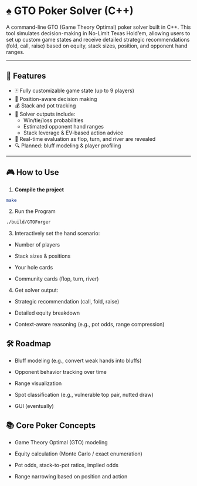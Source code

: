 
# ♠️ GTO Poker Solver (C++)

A command-line GTO (Game Theory Optimal) poker solver built in C++. This tool simulates decision-making in No-Limit Texas Hold’em, allowing users to set up custom game states and receive detailed strategic recommendations (fold, call, raise) based on equity, stack sizes, position, and opponent hand ranges.

---

## 🚀 Features

- 🃏 Fully customizable game state (up to 9 players)
- 📍 Position-aware decision making
- 💰 Stack and pot tracking
- 🧠 Solver outputs include:
  - Win/tie/loss probabilities
  - Estimated opponent hand ranges
  - Stack leverage & EV-based action advice
- 🔄 Real-time evaluation as flop, turn, and river are revealed
- 🔍 Planned: bluff modeling & player profiling

---

## 🎮 How to Use

1. **Compile the project**

```bash
make
```

2. Run the Program

```bash
./build/GTOForger
```

3. Interactively set the hand scenario:

  -  Number of players

  -  Stack sizes & positions

  -  Your hole cards

  -  Community cards (flop, turn, river)

4. Get solver output:

  -  Strategic recommendation (call, fold, raise)

  -  Detailed equity breakdown

  -  Context-aware reasoning (e.g., pot odds, range compression)

## 🛠️ Roadmap

- Bluff modeling (e.g., convert weak hands into bluffs)

- Opponent behavior tracking over time

- Range visualization

- Spot classification (e.g., vulnerable top pair, nutted draw)

 -   GUI (eventually)

## 📚 Core Poker Concepts

 -   Game Theory Optimal (GTO) modeling

 -   Equity calculation (Monte Carlo / exact enumeration)

 -   Pot odds, stack-to-pot ratios, implied odds

 -   Range narrowing based on position and action

